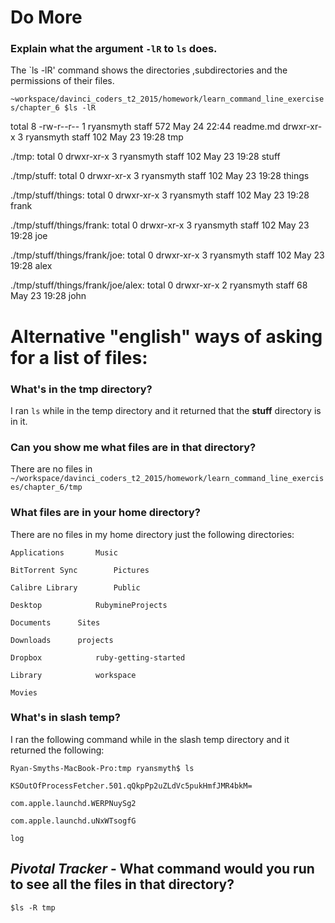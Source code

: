 # Do More

### Explain what the argument `-lR` to `ls` does.

The `ls -lR' command shows the directories ,subdirectories and the permissions of their files.

`~workspace/davinci_coders_t2_2015/homework/learn_command_line_exercises/chapter_6 $ls -lR`

total 8
-rw-r--r--  1 ryansmyth  staff  572 May 24 22:44 readme.md
drwxr-xr-x  3 ryansmyth  staff  102 May 23 19:28 tmp

./tmp:
total 0
drwxr-xr-x  3 ryansmyth  staff  102 May 23 19:28 stuff

./tmp/stuff:
total 0
drwxr-xr-x  3 ryansmyth  staff  102 May 23 19:28 things

./tmp/stuff/things:
total 0
drwxr-xr-x  3 ryansmyth  staff  102 May 23 19:28 frank

./tmp/stuff/things/frank:
total 0
drwxr-xr-x  3 ryansmyth  staff  102 May 23 19:28 joe

./tmp/stuff/things/frank/joe:
total 0
drwxr-xr-x  3 ryansmyth  staff  102 May 23 19:28 alex

./tmp/stuff/things/frank/joe/alex:
total 0
drwxr-xr-x  2 ryansmyth  staff  68 May 23 19:28 john


# Alternative "english" ways of asking for a list of files:

### What's in the tmp directory?

I ran `ls` while in the temp directory and it returned that the **stuff** directory is in it.

### Can you show me what files are in that directory?

There are no files in `~/workspace/davinci_coders_t2_2015/homework/learn_command_line_exercises/chapter_6/tmp`

### What files are in your home directory?

There are no files in my home directory just the following directories:

`Applications		Music`

`BitTorrent Sync		Pictures`

`Calibre Library		Public`

`Desktop			RubymineProjects`

`Documents		Sites`

`Downloads		projects`

`Dropbox			ruby-getting-started`

`Library			workspace`

`Movies`

### What's in slash temp?

I ran the following command while in the slash temp directory and it returned the following:

`Ryan-Smyths-MacBook-Pro:tmp ryansmyth$ ls`

`KSOutOfProcessFetcher.501.qQkpPp2uZLdVc5pukHmfJMR4bkM=`

`com.apple.launchd.WERPNuySg2`

`com.apple.launchd.uNxWTsogfG`

`log`

## *Pivotal Tracker* - What command would you run to see all the files in that directory?

`$ls -R tmp`
